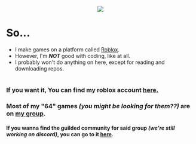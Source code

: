 <p align="center">
  <img src="https://capsule-render.vercel.app/api?type=waving&height=300&color=gradient&text=Hello!-nl-Welcome%20to%20%20my%20profile.&section=header&fontAlign=50&fontAlignY=30"/>
</p>


# So...
- I make games on a platform called [Roblox](https://www.roblox.com/).
- However, I'm ***NOT*** good with coding, like at all.
- I probably won't do anything on here, except for reading and downloading repos.
  #

### If you want it, You can find my roblox account [here.](https://www.roblox.com/users/1216384256/profile)




### Most of my "64" games *(you might be looking for them??)* are on [my group](https://www.roblox.com/communities/8251626/The-bongo-group#!/about).
#### If you wanna find the guilded community for said group *(we're still working on discord)*, you can go to it [here](https://www.guilded.gg/i/k5rJ0WWp).
